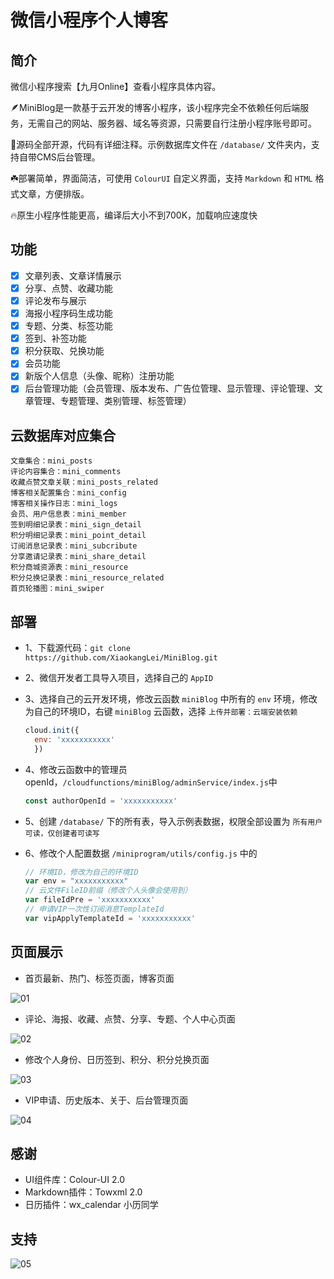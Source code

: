 # 微信小程序个人博客

## 简介

微信小程序搜索【九月Online】查看小程序具体内容。

🪶MiniBlog是一款基于云开发的博客小程序，该小程序完全不依赖任何后端服务，无需自己的网站、服务器、域名等资源，只需要自行注册小程序账号即可。

🌈源码全部开源，代码有详细注释。示例数据库文件在 `/database/` 文件夹内，支持自带CMS后台管理。

☘️部署简单，界面简洁，可使用 `ColourUI` 自定义界面，支持 `Markdown` 和 `HTML` 格式文章，方便排版。

🔥原生小程序性能更高，编译后大小不到700K，加载响应速度快

## 功能

- [X] 文章列表、文章详情展示
- [X] 分享、点赞、收藏功能
- [X] 评论发布与展示
- [X] 海报小程序码生成功能
- [X] 专题、分类、标签功能
- [X] 签到、补签功能
- [X] 积分获取、兑换功能
- [X] 会员功能
- [X] 新版个人信息（头像、昵称）注册功能
- [X] 后台管理功能（会员管理、版本发布、广告位管理、显示管理、评论管理、文章管理、专题管理、类别管理、标签管理）

## 云数据库对应集合

```text
文章集合：mini_posts
评论内容集合：mini_comments
收藏点赞文章关联：mini_posts_related
博客相关配置集合：mini_config
博客相关操作日志：mini_logs
会员、用户信息表：mini_member
签到明细记录表：mini_sign_detail
积分明细记录表：mini_point_detail
订阅消息记录表：mini_subcribute
分享邀请记录表：mini_share_detail
积分商城资源表：mini_resource
积分兑换记录表：mini_resource_related
首页轮播图：mini_swiper
```

## 部署

- 1、下载源代码：`git clone https://github.com/XiaokangLei/MiniBlog.git`
- 2、微信开发者工具导入项目，选择自己的 `AppID`
- 3、选择自己的云开发环境，修改云函数 `miniBlog` 中所有的 `env` 环境，修改为自己的环境ID，右键 `miniBlog` 云函数，选择 `上传并部署：云端安装依赖`

  ```js
  cloud.init({
    env: 'xxxxxxxxxxx'
    })
  ```

- 4、修改云函数中的管理员openId，`/cloudfunctions/miniBlog/adminService/index.js`中

  ```js
  const authorOpenId = 'xxxxxxxxxxx'
  ```

- 5、创建 `/database/` 下的所有表，导入示例表数据，权限全部设置为 `所有用户可读，仅创建者可读写`
- 6、修改个人配置数据 `/miniprogram/utils/config.js` 中的

  ```js
  // 环境ID，修改为自己的环境ID
  var env = "xxxxxxxxxxx"
  // 云文件FileID前缀（修改个人头像会使用到）
  var fileIdPre = 'xxxxxxxxxxx'
  // 申请VIP一次性订阅消息TemplateId
  var vipApplyTemplateId = 'xxxxxxxxxxx'
  ```

## 页面展示

- 首页最新、热门、标签页面，博客页面

![01](https://cdn.nlark.com/yuque/0/2022/jpeg/26113529/1658069689460-c1dcc6e5-970e-4b86-a8f7-c0f5f7fb037d.jpeg)

- 评论、海报、收藏、点赞、分享、专题、个人中心页面

![02](https://cdn.nlark.com/yuque/0/2022/jpeg/26113529/1658069781419-81dcf378-aa02-41d0-829b-f700507928a6.jpeg)

- 修改个人身份、日历签到、积分、积分兑换页面

![03](https://cdn.nlark.com/yuque/0/2022/jpeg/26113529/1658069832299-9ca88a46-fcc6-4ff7-a516-ed8c91af34ce.jpeg)

- VIP申请、历史版本、关于、后台管理页面

![04](https://cdn.nlark.com/yuque/0/2022/jpeg/26113529/1658069875571-ca37583e-dff2-40c6-8b18-2d27cf64cdce.jpeg)

## 感谢

- UI组件库：Colour-UI 2.0
- Markdown插件：Towxml 2.0
- 日历插件：wx_calendar 小历同学

## 支持

![05](https://6669-final-6gypsolb231307a9-1304273986.tcb.qcloud.la/zanshang.jpg)
